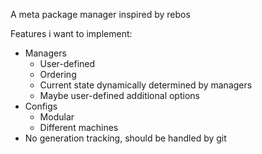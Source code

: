 A meta package manager inspired by rebos

Features i want to implement:
  - Managers
    - User-defined
    - Ordering
    - Current state dynamically determined by managers
    - Maybe user-defined additional options
  - Configs
    - Modular
    - Different machines
  - No generation tracking, should be handled by git
